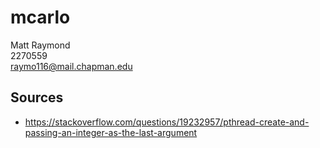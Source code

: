 # mcarlo
Matt Raymond  
2270559  
raymo116@mail.chapman.edu

## Sources
- https://stackoverflow.com/questions/19232957/pthread-create-and-passing-an-integer-as-the-last-argument
